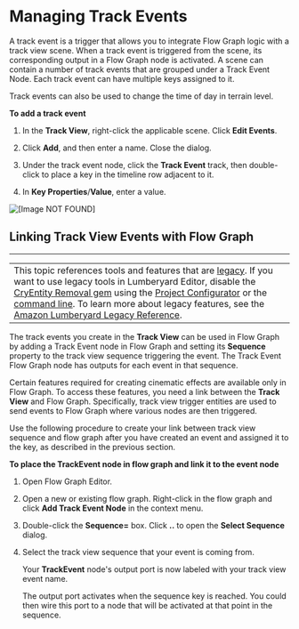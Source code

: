 # Managing Track Events<a name="cinematics-tracks-events-intro"></a>

A track event is a trigger that allows you to integrate Flow Graph logic with a track view scene\. When a track event is triggered from the scene, its corresponding output in a Flow Graph node is activated\. A scene can contain a number of track events that are grouped under a Track Event Node\. Each track event can have multiple keys assigned to it\.

Track events can also be used to change the time of day in terrain level\.

**To add a track event**

1. In the **Track View**, right\-click the applicable scene\. Click **Edit Events**\.

1. Click **Add**, and then enter a name\. Close the dialog\.

1. Under the track event node, click the **Track Event** track, then double\-click to place a key in the timeline row adjacent to it\.

1. In **Key Properties**/**Value**, enter a value\.

![\[Image NOT FOUND\]](http://docs.aws.amazon.com/lumberyard/latest/userguide/images/cinematics-track-events-fg.png)

## Linking Track View Events with Flow Graph<a name="cinematics-tracks-events-fg"></a>


****  

|  | 
| --- |
| This topic references tools and features that are [legacy](https://docs.aws.amazon.com/lumberyard/latest/userguide/ly-glos-chap.html#legacy)\. If you want to use legacy tools in Lumberyard Editor, disable the [CryEntity Removal gem](https://docs.aws.amazon.com/lumberyard/latest/userguide/gems-system-cryentity-removal-gem.html) using the [Project Configurator](https://docs.aws.amazon.com/lumberyard/latest/userguide/configurator-intro.html) or the [command line](https://docs.aws.amazon.com/lumberyard/latest/userguide/lmbr-exe.html)\. To learn more about legacy features, see the [Amazon Lumberyard Legacy Reference](https://docs.aws.amazon.com/lumberyard/latest/legacyreference/)\. | 

The track events you create in the **Track View** can be used in Flow Graph by adding a Track Event node in Flow Graph and setting its **Sequence** property to the track view sequence triggering the event\. The Track Event Flow Graph node has outputs for each event in that sequence\.

Certain features required for creating cinematic effects are available only in Flow Graph\. To access these features, you need a link between the **Track View** and Flow Graph\. Specifically, track view trigger entities are used to send events to Flow Graph where various nodes are then triggered\.

Use the following procedure to create your link between track view sequence and flow graph after you have created an event and assigned it to the key, as described in the previous section\.

**To place the TrackEvent node in flow graph and link it to the event node**

1. Open Flow Graph Editor\.

1. Open a new or existing flow graph\. Right\-click in the flow graph and click **Add Track Event Node** in the context menu\.

1. Double\-click the **Sequence=** box\. Click **\.\.** to open the **Select Sequence** dialog\.

1. Select the track view sequence that your event is coming from\.

   Your **TrackEvent** node's output port is now labeled with your track view event name\.

   The output port activates when the sequence key is reached\. You could then wire this port to a node that will be activated at that point in the sequence\.